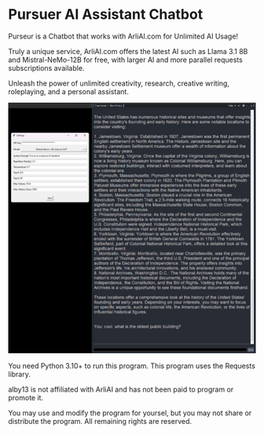 # Pursuer AI Assistant Chatbot
Purseur is a Chatbot that works with ArliAI.com for Unlimited AI Usage! 

Truly a unique service, ArliAI.com offers the latest AI such as Llama 3.1 8B and Mistral-NeMo-12B for free, with larger AI and more parallel requests subscriptions available.

Unleash the power of unlimited creativity, research, creative writing, roleplaying, and a personal assistant.

<img src="program-screenshot.png">

You need Python 3.10+ to run this program.
This program uses the Requests library.

alby13 is not affiliated with ArliAI and has not been paid to program or promote it.

You may use and modify the program for yoursel, but you may not share or distribute the program. All remaining rights are reserved.
